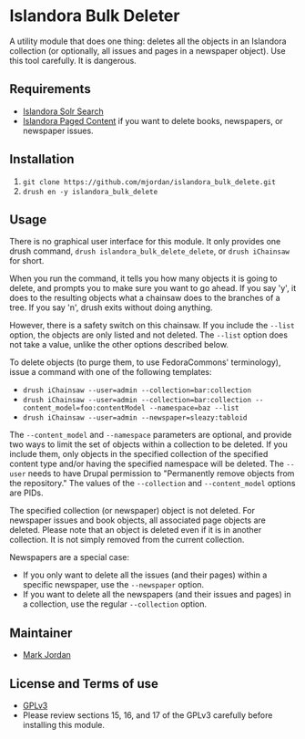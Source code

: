 # Islandora Bulk Deleter

A utility module that does one thing: deletes all the objects in an Islandora collection (or optionally, all issues and pages in a newspaper object). Use this tool carefully. It is dangerous.

## Requirements

* [Islandora Solr Search](https://github.com/Islandora/islandora_solr_search)
* [Islandora Paged Content](https://github.com/Islandora/islandora_paged_content) if you want to delete books, newspapers, or newspaper issues.

## Installation

1. `git clone https://github.com/mjordan/islandora_bulk_delete.git`
2. `drush en -y islandora_bulk_delete`

## Usage

There is no graphical user interface for this module. It only provides one drush command, `drush islandora_bulk_delete_delete`, or `drush iChainsaw` for short.

When you run the command, it tells you how many objects it is going to delete, and prompts you to make sure you want to go ahead. If you say 'y', it does to the resulting objects what a chainsaw does to the branches of a tree. If you say 'n', drush exits without doing anything.

However, there is a safety switch on this chainsaw. If you include the `--list` option, the objects are only listed and not deleted. The `--list` option does not take a value, unlike the other options described below.

To delete objects (to purge them, to use FedoraCommons' terminology), issue a command with one of the following templates:

* `drush iChainsaw --user=admin --collection=bar:collection`
* `drush iChainsaw --user=admin --collection=bar:collection --content_model=foo:contentModel --namespace=baz --list`
* `drush iChainsaw --user=admin --newspaper=sleazy:tabloid`

The `--content_model` and `--namespace` parameters are optional, and provide two ways to limit the set of objects within a collection to be deleted. If you include them, only objects in the specified collection of the specified content type and/or having the specified namespace will be deleted. The `--user` needs to have Drupal permission to "Permanently remove objects from the repository." The values of the `--collection` and `--content_model` options are PIDs.

The specified collection (or newspaper) object is not deleted. For newspaper issues and book objects, all associated page objects are deleted. Please note that an object is deleted even if it is in another collection. It is not simply removed from the current collection.

Newspapers are a special case:

* If you only want to delete all the issues (and their pages) within a specific newspaper, use the `--newspaper` option.
* If you want to delete all the newspapers (and their issues and pages) in a collection, use the regular `--collection` option.

## Maintainer

* [Mark Jordan](https://github.com/mjordan)

## License and Terms of use

* [GPLv3](http://www.gnu.org/licenses/gpl-3.0.txt)
* Please review sections 15, 16, and 17 of the GPLv3 carefully before installing this module.
